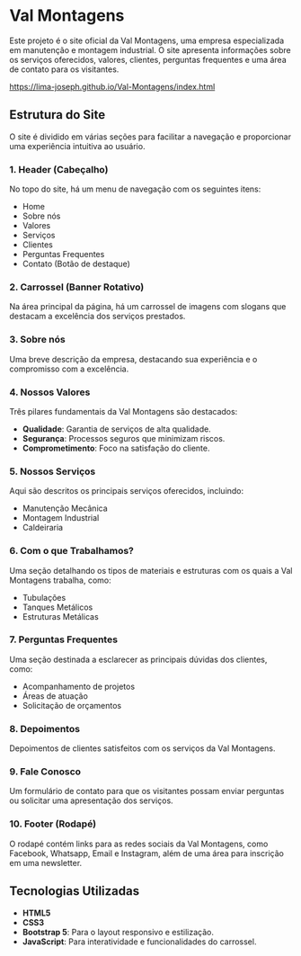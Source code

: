 # Val Montagens

Este projeto é o site oficial da Val Montagens, uma empresa especializada em manutenção e montagem industrial. O site apresenta informações sobre os serviços oferecidos, valores, clientes, perguntas frequentes e uma área de contato para os visitantes.

https://lima-joseph.github.io/Val-Montagens/index.html

## Estrutura do Site

O site é dividido em várias seções para facilitar a navegação e proporcionar uma experiência intuitiva ao usuário.

### 1. **Header (Cabeçalho)**
No topo do site, há um menu de navegação com os seguintes itens:
- Home
- Sobre nós
- Valores
- Serviços
- Clientes
- Perguntas Frequentes
- Contato (Botão de destaque)

### 2. **Carrossel (Banner Rotativo)**
Na área principal da página, há um carrossel de imagens com slogans que destacam a excelência dos serviços prestados.

### 3. **Sobre nós**
Uma breve descrição da empresa, destacando sua experiência e o compromisso com a excelência.

### 4. **Nossos Valores**
Três pilares fundamentais da Val Montagens são destacados:
- **Qualidade**: Garantia de serviços de alta qualidade.
- **Segurança**: Processos seguros que minimizam riscos.
- **Comprometimento**: Foco na satisfação do cliente.

### 5. **Nossos Serviços**
Aqui são descritos os principais serviços oferecidos, incluindo:
- Manutenção Mecânica
- Montagem Industrial
- Caldeiraria

### 6. **Com o que Trabalhamos?**
Uma seção detalhando os tipos de materiais e estruturas com os quais a Val Montagens trabalha, como:
- Tubulações
- Tanques Metálicos
- Estruturas Metálicas

### 7. **Perguntas Frequentes**
Uma seção destinada a esclarecer as principais dúvidas dos clientes, como:
- Acompanhamento de projetos
- Áreas de atuação
- Solicitação de orçamentos

### 8. **Depoimentos**
Depoimentos de clientes satisfeitos com os serviços da Val Montagens.

### 9. **Fale Conosco**
Um formulário de contato para que os visitantes possam enviar perguntas ou solicitar uma apresentação dos serviços.

### 10. **Footer (Rodapé)**
O rodapé contém links para as redes sociais da Val Montagens, como Facebook, Whatsapp, Email e Instagram, além de uma área para inscrição em uma newsletter.

## Tecnologias Utilizadas

- **HTML5**
- **CSS3**
- **Bootstrap 5**: Para o layout responsivo e estilização.
- **JavaScript**: Para interatividade e funcionalidades do carrossel.
